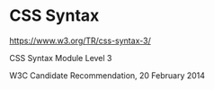 # CSS Syntax  

https://www.w3.org/TR/css-syntax-3/


CSS Syntax Module Level 3

W3C Candidate Recommendation, 20 February 2014





